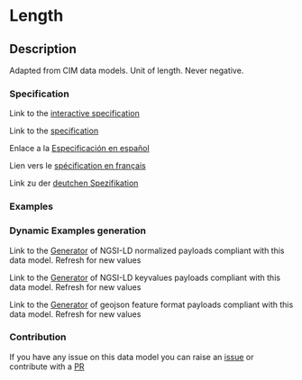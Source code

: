 # Length

## Description 

Adapted from CIM data models. Unit of length. Never negative.
### Specification

Link to the [interactive specification](https://swagger.lab.fiware.org/?url=https://smart-data-models.github.io/dataModel.EnergyCIM/Length/swagger.yaml)

Link to the [specification](https://smart-data-models.github.io/dataModel.EnergyCIM/Length/doc/spec.md)

Enlace a la [Especificación en español](https://smart-data-models.github.io/dataModel.EnergyCIM/Length/doc/spec_ES.md)

Lien vers le [spécification en français](https://smart-data-models.github.io/dataModel.EnergyCIM/Length/doc/spec_FR.md)

Link zu der [deutchen Spezifikation](https://smart-data-models.github.io/dataModel.EnergyCIM/Length/doc/spec_DE.md)
### Examples
### Dynamic Examples generation

Link to the [Generator](https://smartdatamodels.org/extra/ngsi-ld_generator_v0.92.php?schemaUrl=https://raw.githubusercontent.com/smart-data-models/dataModel.EnergyCIM/master/Length/schema.json&email=info@smartdatamodels.org) of NGSI-LD normalized payloads compliant with this data model. Refresh for new values

Link to the [Generator](https://smartdatamodels.org/extra/ngsi-ld_generator_keyvalues_v0.92.php?schemaUrl=https://raw.githubusercontent.com/smart-data-models/dataModel.EnergyCIM/master/Length/schema.json&email=info@smartdatamodels.org) of NGSI-LD keyvalues payloads compliant with this data model. Refresh for new values

Link to the [Generator](https://smartdatamodels.org/extra/geojson_features_generator_v1.0.php?schemaUrl=https://raw.githubusercontent.com/smart-data-models/dataModel.EnergyCIM/master/Length/schema.json&email=info@smartdatamodels.org) of geojson feature format payloads compliant with this data model. Refresh for new values
### Contribution

 If you have any issue on this data model you can raise an [issue](https://github.com/smart-data-models/dataModel.EnergyCIM/issues)  or contribute with a [PR](https://github.com/smart-data-models/dataModel.EnergyCIM/pulls)